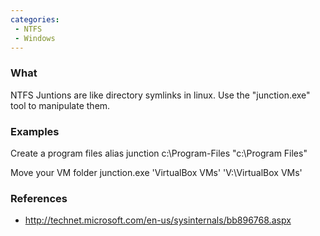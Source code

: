 ```yaml
---
categories:
 - NTFS
 - Windows
---
```

### What

NTFS Juntions are like directory symlinks in linux. Use the
"junction.exe" tool to manipulate them.

### Examples

Create a program files alias junction c:\\Program-Files "c:\\Program
Files"

Move your <VirtualBox> VM folder junction.exe 'VirtualBox VMs'
'V:\\VirtualBox VMs'

### References

-   <http://technet.microsoft.com/en-us/sysinternals/bb896768.aspx>

